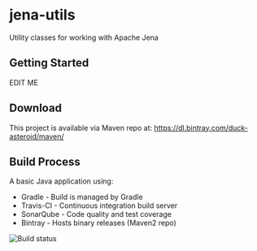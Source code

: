 jena-utils
===========
Utility classes for working with Apache Jena

Getting Started
---------------
EDIT ME

Download
-----------
This project is available via Maven repo at: https://dl.bintray.com/duck-asteroid/maven/

Build Process
-------------
A basic Java application using:
 * Gradle - Build is managed by Gradle
 * Travis-CI - Continuous integration build server
 * SonarQube - Code quality and test coverage
 * Bintray - Hosts binary releases (Maven2 repo)

![Build status](https://travis-ci.org/duckAsteroid/basic-template.svg?branch=master)



